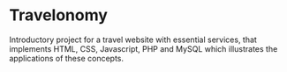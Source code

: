 # Travelonomy
Introductory project for a travel website with essential services, that implements HTML, CSS, Javascript, PHP and MySQL which illustrates the applications of these concepts.
